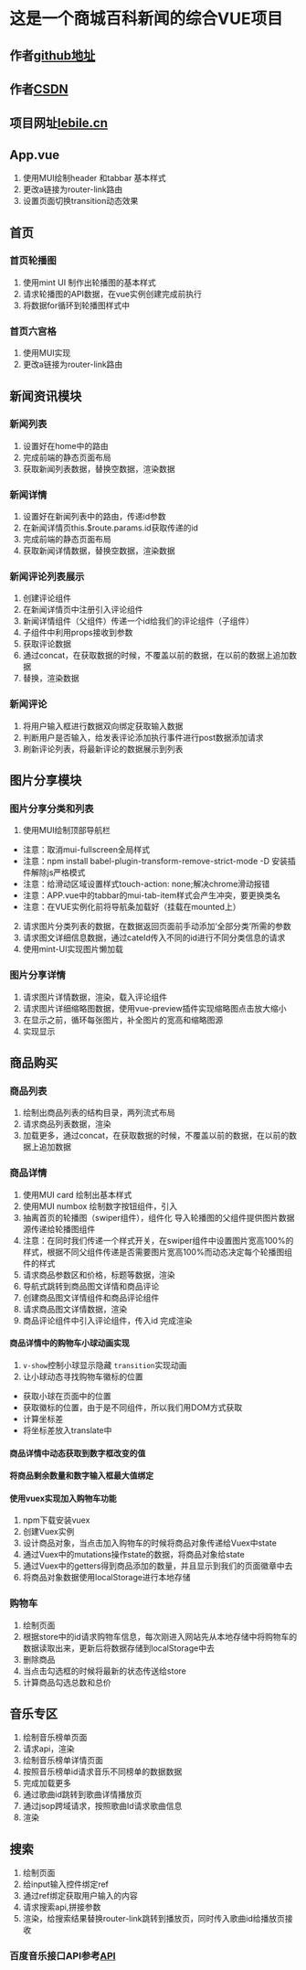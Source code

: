 # 这是一个商城百科新闻的综合VUE项目

## 作者[github地址](https://github.com/qingxiya)

## 作者[CSDN](https://blog.csdn.net/qq_41956789)

## 项目网址[lebile.cn](http://www.lebile.cn)

## App.vue
1. 使用MUI绘制header 和tabbar 基本样式
2. 更改a链接为router-link路由
3. 设置页面切换transition动态效果

## 首页

### 首页轮播图
1. 使用mint UI 制作出轮播图的基本样式
2. 请求轮播图的API数据，在vue实例创建完成前执行
3. 将数据for循环到轮播图样式中

### 首页六宫格
1. 使用MUI实现
2. 更改a链接为router-link路由

## 新闻资讯模块

### 新闻列表
1. 设置好在home中的路由
2. 完成前端的静态页面布局
3. 获取新闻列表数据，替换空数据，渲染数据

### 新闻详情
1. 设置好在新闻列表中的路由，传递id参数
2. 在新闻详情页this.$route.params.id获取传递的id
3. 完成前端的静态页面布局
4. 获取新闻详情数据，替换空数据，渲染数据

### 新闻评论列表展示
1. 创建评论组件
2. 在新闻详情页中注册引入评论组件
3. 新闻详情组件（父组件）传递一个id给我们的评论组件（子组件）
4. 子组件中利用props接收到参数
5. 获取评论数据
6. 通过concat，在获取数据的时候，不覆盖以前的数据，在以前的数据上追加数据
7. 替换，渲染数据

### 新闻评论
1. 将用户输入框进行数据双向绑定获取输入数据
2. 判断用户是否输入，给发表评论添加执行事件进行post数据添加请求
3. 刷新评论列表，将最新评论的数据展示到列表

## 图片分享模块
### 图片分享分类和列表
1. 使用MUI绘制顶部导航栏
- 注意：取消mui-fullscreen全局样式
- 注意：npm install babel-plugin-transform-remove-strict-mode -D 安装插件解除js严格模式
- 注意：给滑动区域设置样式touch-action: none;解决chrome滑动报错
- 注意：APP.vue中的tabbar的mui-tab-item样式会产生冲突，要更换类名
- 注意：在VUE实例化前将导航条加载好（挂载在mounted上）
2. 请求图片分类列表的数据，在数据返回页面前手动添加‘全部分类’所需的参数
3. 请求图文详细信息数据，通过cateId传入不同的id进行不同分类信息的请求
4. 使用mint-UI实现图片懒加载

### 图片分享详情
1. 请求图片详情数据，渲染，载入评论组件
2. 请求图片详细缩略图数据，使用vue-preview插件实现缩略图点击放大缩小
3. 在显示之前，循环每张图片，补全图片的宽高和缩略图源
4. 实现显示

## 商品购买

### 商品列表
1. 绘制出商品列表的结构目录，两列流式布局
2. 请求商品列表数据，渲染
3. 加载更多，通过concat，在获取数据的时候，不覆盖以前的数据，在以前的数据上追加数据

### 商品详情
1. 使用MUI card 绘制出基本样式
2. 使用MUI numbox 绘制数字按钮组件，引入
3. 抽离首页的轮播图（swiper组件），组件化 导入轮播图的父组件提供图片数据源传递给轮播图组件
4. 注意：在同时我们传递一个样式开关，在swiper组件中设置图片宽高100%的样式，根据不同父组件传递是否需要图片宽高100%而动态决定每个轮播图组件的样式
5. 请求商品参数区和价格，标题等数据，渲染
6. 导航式跳转到商品图文详情和商品评论
7. 创建商品图文详情组件和商品评论组件
8. 请求商品图文详情数据，渲染
9. 商品评论组件中引入评论组件，传入id 完成渲染

#### 商品详情中的购物车小球动画实现
1. `v-show`控制小球显示隐藏 `transition`实现动画
2. 让小球动态寻找购物车徽标的位置
- 获取小球在页面中的位置
- 获取徽标的位置，由于是不同组件，所以我们用DOM方式获取
- 计算坐标差
- 将坐标差放入translate中

#### 商品详情中动态获取到数字框改变的值
#### 将商品剩余数量和数字输入框最大值绑定

#### 使用vuex实现加入购物车功能
1. npm下载安装vuex 
2. 创建Vuex实例
3. 设计商品对象，当点击加入购物车的时候将商品对象传递给Vuex中state
4. 通过Vuex中的mutations操作state的数据，将商品对象给state
5. 通过Vuex中的getters得到商品添加的数量，并且显示到我们的页面徽章中去
6. 将商品对象数据使用localStorage进行本地存储

### 购物车
1. 绘制页面
2. 根据store中的id请求购物车信息，每次刚进入网站先从本地存储中将购物车的数据读取出来，更新后将数据存储到localStorage中去
3. 删除商品
4. 当点击勾选框的时候将最新的状态传送给store
5. 计算商品勾选总数和总价

## 音乐专区
1. 绘制音乐榜单页面
2. 请求api，渲染
3. 绘制音乐榜单详情页面
4. 按照音乐榜单id请求音乐不同榜单的数据数据
5. 完成加载更多
6. 通过歌曲id跳转到歌曲详情播放页
7. 通过jsop跨域请求，按照歌曲Id请求歌曲信息
8. 渲染

## 搜索
1. 绘制页面
2. 给input输入控件绑定ref
3. 通过ref绑定获取用户输入的内容
4. 请求搜索api,拼接参数
5. 渲染，给搜索结果替换router-link跳转到播放页，同时传入歌曲id给播放页接收

### 百度音乐接口API参考[API](https://www.jianshu.com/p/e9d43d15f6ba)


